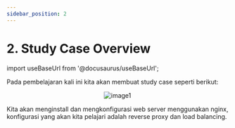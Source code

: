 ```yaml
---
sidebar_position: 2
---
```


# 2. Study Case Overview
import useBaseUrl from '@docusaurus/useBaseUrl';

Pada pembelajaran kali ini kita akan membuat study case seperti berikut:

  <center>
  <img alt="image1" src={useBaseUrl('img/docs/r5.png')} />
  </center>

Kita akan menginstall dan mengkonfigurasi web server menggunakan nginx, konfigurasi yang akan kita pelajari adalah reverse proxy dan load balancing.